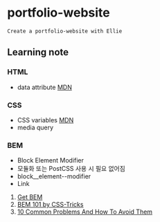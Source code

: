 # portfolio-website

```
Create a portfolio-website with Ellie
```

## Learning note

### HTML

- data attribute [MDN](https://developer.mozilla.org/en-US/docs/Learn/HTML/Howto/Use_data_attributes)

### CSS

- CSS variables [MDN](https://developer.mozilla.org/en-US/docs/Web/CSS/--*)
- media query

### BEM

- Block Element Modifier
- 모듈화 또는 PostCSS 사용 시 필요 없어짐
- block\_\_element--modifier
- Link

1. [Get BEM](http://getbem.com/introduction/)
1. [BEM 101 by CSS-Tricks](https://css-tricks.com/bem-101/)
1. [10 Common Problems And How To Avoid Them](https://www.smashingmagazine.com/2016/06/battling-bem-extended-edition-common-problems-and-how-to-avoid-them/)
